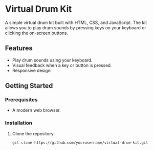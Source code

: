 # Virtual Drum Kit

A simple virtual drum kit built with HTML, CSS, and JavaScript. The kit allows you to play drum sounds by pressing keys on your keyboard or clicking the on-screen buttons.

## Features

- Play drum sounds using your keyboard.
- Visual feedback when a key or button is pressed.
- Responsive design.

## Getting Started

### Prerequisites

- A modern web browser.

### Installation

1. Clone the repository:

   ```bash
   git clone https://github.com/yourusername/virtual-drum-kit.git
